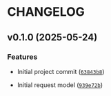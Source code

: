 # CHANGELOG


## v0.1.0 (2025-05-24)

### Features

- Initial project commit
  ([`63843b8`](https://github.com/brooksjbr/grpy-request-client/commit/63843b8c635cc2e4f309d4bdc5aa529a53b9cf94))

- Initial request model
  ([`939e72b`](https://github.com/brooksjbr/grpy-request-client/commit/939e72bb2307284afcac83b49ec4876900a38c0a))
